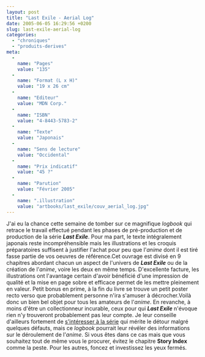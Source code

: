 ```yaml
---
layout: post
title: "Last Exile - Aerial Log"
date: 2005-06-05 16:29:56 +0200
slug: last-exile-aerial-log
categories:
  - "chroniques"
  - "produits-derives"
meta:
  -
    name: "Pages"
    value: "135"
  -
    name: "Format (L x H)"
    value: "19 x 26 cm"
  -
    name: "Editeur"
    value: "MDN Corp."
  -
    name: "ISBN"
    value: "4-8443-5783-2"
  -
    name: "Texte"
    value: "Japonais"
  -
    name: "Sens de lecture"
    value: "Occidental"
  -
    name: "Prix indicatif"
    value: "45 ?"
  -
    name: "Parution"
    value: "Février 2005"
  -
    name: ".illustration"
    value: "artbooks/last_exile/couv_aerial_log.jpg"
---
```


J'ai eu la chance cette semaine de tomber sur ce magnifique _logbook_ qui retrace le travail effectué pendant les phases de pré-production et de production de la série **_Last Exile_**. Pour ma part, le texte intégralement japonais reste incompréhensible mais les illustrations et les croquis préparatoires suffisent à justifier l'achat pour peu que l'_anime_ dont il est tiré fasse partie de vos oeuvres de référence.Cet ouvrage est divisé en 9 chapitres abordant chacun un aspect de l'univers de **_Last Exile_** ou de la création de l'_anime_, voire les deux en même temps. D'excellente facture, les illustrations ont l'avantage certain d'avoir bénéficié d'une impression de qualité et la mise en page sobre et efficace permet de les mettre pleinement en valeur. Petit bonus en prime, à la fin du livre se trouve un petit poster recto verso que probablement personne n'ira s'amuser à décrocher.Voilà donc un bien bel objet pour tous les amateurs de l'_anime_. En revanche, à moins d'être un collectionneur incurable, ceux pour qui **_Last Exile_** n'évoque rien n'y trouveront probablement pas leur compte. Je leur conseille d'ailleurs fortement de [s'intéresser à la série](http://www.mangaleera.com/index.php/last-exile) qui mérite le détour malgré quelques défauts, mais ce _logbook_ pourrait leur révéler des informations sur le déroulement de l'_anime_. Si vous êtes dans ce cas mais que vous souhaitez tout de même vous le procurer, évitez le chapitre **Story Index** comme la peste. Pour les autres, foncez et investissez les yeux fermés.